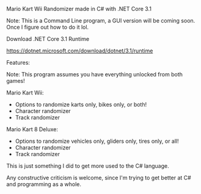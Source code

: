 Mario Kart Wii Randomizer made in C# with .NET Core 3.1

Note: This is a Command Line program, a GUI version will be coming soon. Once I figure out how to do it lol.

Download .NET Core 3.1 Runtime

https://dotnet.microsoft.com/download/dotnet/3.1/runtime

Features:

Note: This program assumes you have everything unlocked from both games!

Mario Kart Wii:

* Options to randomize karts only, bikes only, or both!
* Character randomizer
* Track randomizer

Mario Kart 8 Deluxe:

* Options to randomize vehicles only, gliders only, tires only, or all!
* Character randomizer
* Track randomizer

This is just something I did to get more used to the C# language.

Any constructive criticism is welcome, since I'm trying to get better at C# and programming as a whole.
